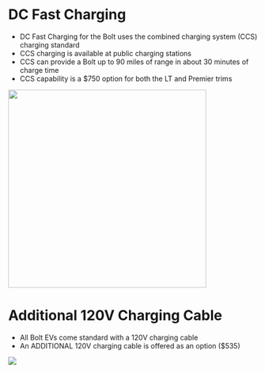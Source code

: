 # DC Fast Charging
* DC Fast Charging for the Bolt uses the combined charging system (CCS) charging standard
* CCS charging is available at public charging stations
* CCS can provide a Bolt up to 90 miles of range in about 30 minutes of charge time
* CCS capability is a $750 option for both the LT and Premier trims
<img src="http://www.plugincars.com/sites/default/files/Chevrolet-BoltEV-044.jpg" width="400" />

# Additional 120V Charging Cable
* All Bolt EVs come standard with a 120V charging cable
* An ADDITIONAL 120V charging cable is offered as an option ($535)

<img src="https://i.ebayimg.com/thumbs/images/g/ATAAAOSw7H1ZlS4m/s-l225.jpg" />
